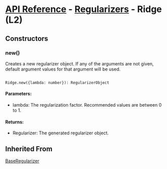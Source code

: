 # [API Reference](../../API.md) - [Regularizers](../Regularizers.md) - Ridge (L2)

## Constructors

### new()

Creates a new regularizer object. If any of the arguments are not given, default argument values for that argument will be used.

```

Ridge.new({lambda: number}): RegularizerObject

```

#### Parameters:

* lambda: The regularization factor. Recommended values are between 0 to 1.

#### Returns:

* Regularizer: The generated regularizer object.

## Inherited From

[BaseRegularizer](BaseRegularizer.md)

